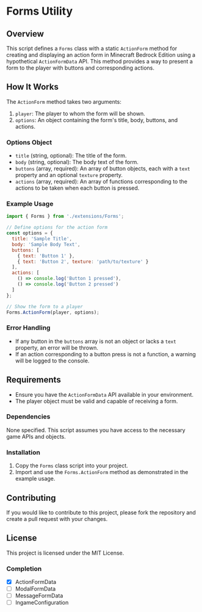 # Forms Utility

## Overview

This script defines a `Forms` class with a static `ActionForm` method for creating and displaying an action form in Minecraft Bedrock Edition using a hypothetical `ActionFormData` API. This method provides a way to present a form to the player with buttons and corresponding actions.

## How It Works

The `ActionForm` method takes two arguments:
1. `player`: The player to whom the form will be shown.
2. `options`: An object containing the form's title, body, buttons, and actions.

### Options Object

- `title` (string, optional): The title of the form.
- `body` (string, optional): The body text of the form.
- `buttons` (array, required): An array of button objects, each with a `text` property and an optional `texture` property.
- `actions` (array, required): An array of functions corresponding to the actions to be taken when each button is pressed.

### Example Usage


```javascript
import { Forms } from './extensions/Forms';

// Define options for the action form
const options = {
  title: 'Sample Title',
  body: 'Sample Body Text',
  buttons: [
    { text: 'Button 1' },
    { text: 'Button 2', texture: 'path/to/texture' }
  ],
  actions: [
    () => console.log('Button 1 pressed'),
    () => console.log('Button 2 pressed')
  ]
};

// Show the form to a player
Forms.ActionForm(player, options);
```

### Error Handling

- If any button in the `buttons` array is not an object or lacks a `text` property, an error will be thrown.
- If an action corresponding to a button press is not a function, a warning will be logged to the console.

## Requirements

- Ensure you have the `ActionFormData` API available in your environment.
- The player object must be valid and capable of receiving a form.

### Dependencies

None specified. This script assumes you have access to the necessary game APIs and objects.

### Installation

1. Copy the `Forms` class script into your project.
2. Import and use the `Forms.ActionForm` method as demonstrated in the example usage.

## Contributing

If you would like to contribute to this project, please fork the repository and create a pull request with your changes.

## License

This project is licensed under the MIT License.


### Completion
- [x] ActionFormData
- [ ] ModalFormData
- [ ] MessageFormData
- [ ] IngameConfiguration
